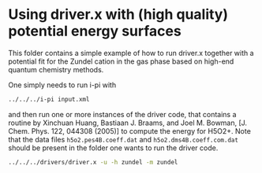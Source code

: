 Using driver.x with (high quality) potential energy surfaces
============================================================

This folder contains a simple example of how to run driver.x
together with a potential fit for the Zundel cation in the gas
phase based on high-end quantum chemistry methods. 

One simply needs to run i-pi with

```bash
../../../i-pi input.xml
```

and then run one or more instances of the driver code, that 
contains a routine by Xinchuan Huang, Bastiaan J. Braams, and 
Joel M. Bowman, [J. Chem. Phys. 122, 044308 (2005)] to compute 
the energy for H5O2+. Note that the data files `h5o2.pes4B.coeff.dat`
and `h5o2.dms4B.coeff.com.dat` should be present in the folder
one wants to run the driver code. 

```bash
../../../drivers/driver.x -u -h zundel -m zundel
```
